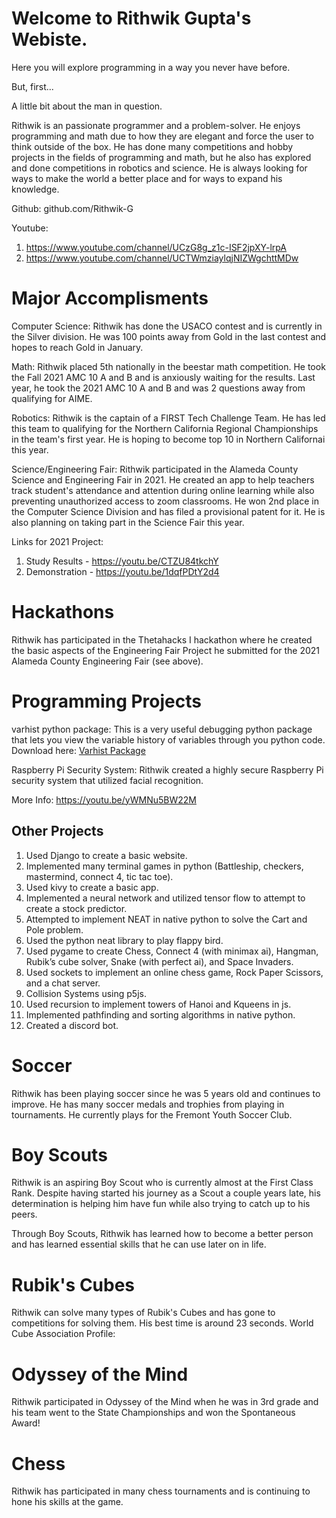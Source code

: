 # Welcome to Rithwik Gupta's Webiste.

Here you will explore programming in a way you never have before.

But, first...

A little bit about the man in question.

Rithwik is an passionate programmer and a problem-solver. He enjoys programming and math due to how they are elegant and force the user to think outside of the box. He has done many competitions and hobby projects in the fields of programming and math, but he also has explored and done competitions in robotics and science. He is always looking for ways to make the world a better place and for ways to expand his knowledge.

Github: github.com/Rithwik-G

Youtube:
1. https://www.youtube.com/channel/UCzG8g_z1c-ISF2jpXY-lrpA
2. https://www.youtube.com/channel/UCTWmziaylqjNIZWgchttMDw

# Major Accomplisments

Computer Science: Rithwik has done the USACO contest and is currently in the Silver division. He was 100 points away from Gold in the last contest and hopes to reach Gold in January.

Math: Rithwik placed 5th nationally in the beestar math competition. He took the Fall 2021 AMC 10 A and B and is anxiously waiting for the results. Last year, he took the 2021 AMC 10 A and B and was 2 questions away from qualifying for AIME.

Robotics: Rithwik is the captain of a FIRST Tech Challenge Team. He has led this team to qualifying for the Northern California Regional Championships in the team's first year. He is hoping to become top 10 in Northern Californai this year.

Science/Engineering Fair: Rithwik participated in the Alameda County Science and Engineering Fair in 2021. He created an app to help teachers track student's attendance and attention during online learning while also preventing unauthorized access to zoom classrooms. He won 2nd place in the Computer Science Division and has filed a provisional patent for it. He is also planning on taking part in the Science Fair this year.

Links for 2021 Project:
1. Study Results - https://youtu.be/CTZU84tkchY
2. Demonstration - https://youtu.be/1dqfPDtY2d4

# Hackathons

Rithwik has participated in the Thetahacks I hackathon where he created the basic aspects of the Engineering Fair Project he submitted for the 2021 Alameda County Engineering Fair (see above).

# Programming Projects

varhist python package: This is a very useful debugging python package that lets you view the variable history of variables through you python code.
Download here: [Varhist Package](https://pypi.org/project/varhist/)

Raspberry Pi Security System: Rithwik created a highly secure Raspberry Pi security system that utilized facial recognition.

More Info: https://youtu.be/yWMNu5BW22M



## Other Projects

1. Used Django to create a basic website.
2. Implemented many terminal games in python (Battleship, checkers, mastermind, connect 4, tic tac toe).
3. Used kivy to create a basic app.
4. Implemented a neural network and utilized tensor flow to attempt to create a stock predictor.
5. Attempted to implement NEAT in native python to solve the Cart and Pole problem.
6. Used the python neat library to play flappy bird.
7. Used pygame to create Chess, Connect 4 (with minimax ai), Hangman, Rubik’s cube solver, Snake (with perfect ai), and Space Invaders.
8. Used sockets to implement an online chess game, Rock Paper Scissors, and a chat server.
9. Collision Systems using p5js.
10. Used recursion to implement towers of Hanoi and Kqueens in js.
11. Implemented pathfinding and sorting algorithms in native python.
12. Created a discord bot.

# Soccer

Rithwik has been playing soccer since he was 5 years old and continues to improve. He has many soccer medals and trophies from playing in tournaments. He currently plays for the Fremont Youth Soccer Club.

# Boy Scouts

Rithwik is an aspiring Boy Scout who is currently almost at the First Class Rank. Despite having started his journey as a Scout a couple years late, his determination is helping him have fun while also trying to catch up to his peers.

Through Boy Scouts, Rithwik has learned how to become a better person and has learned essential skills that he can use later on in life.

# Rubik's Cubes

Rithwik can solve many types of Rubik's Cubes and has gone to competitions for solving them. His best time is around 23 seconds.
World Cube Association Profile: 

# Odyssey of the Mind

Rithwik participated in Odyssey of the Mind when he was in 3rd grade and his team went to the State Championships and won the Spontaneous Award!

# Chess

Rithwik has participated in many chess tournaments and is continuing to hone his skills at the game.
